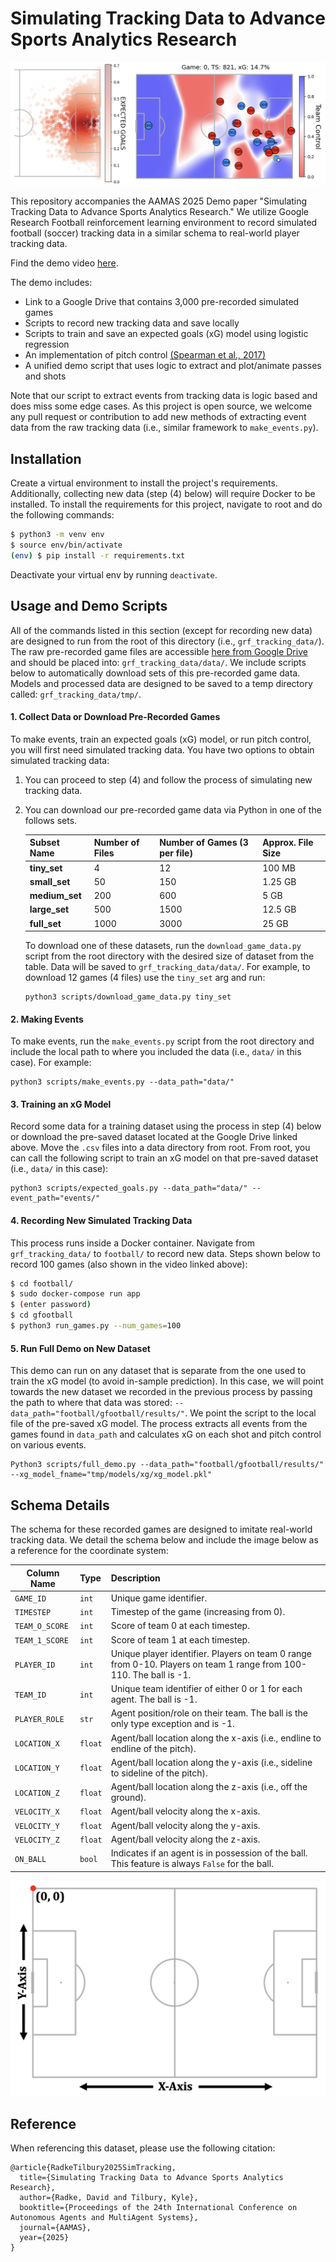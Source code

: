# Simulating Tracking Data to Advance Sports Analytics Research


![Cover image showing an expected goals model and pitch control model.](images/model_examples.png)

This repository accompanies the AAMAS 2025 Demo paper "Simulating Tracking Data to Advance Sports Analytics Research." We utilize Google Research Football reinforcement learning environment to record simulated football (soccer) tracking data in a similar schema to real-world player tracking data.

Find the demo video [here](https://www.youtube.com/watch?v=2pjyxfPVsuw).

The demo includes:
- Link to a Google Drive that contains 3,000 pre-recorded simulated games
- Scripts to record new tracking data and save locally
- Scripts to train and save an expected goals (xG) model using logistic regression
- An implementation of pitch control [(Spearman et al., 2017)](https://www.researchgate.net/profile/William-Spearman/publication/315166647_Physics-Based_Modeling_of_Pass_Probabilities_in_Soccer/links/58cbfca2aca272335513b33c/Physics-Based-Modeling-of-Pass-Probabilities-in-Soccer.pdf)
- A unified demo script that uses logic to extract and plot/animate passes and shots

Note that our script to extract events from tracking data is logic based and does miss some edge cases. As this project is open source, we welcome any pull request or contribution to add new methods of extracting event data from the raw tracking data (i.e., similar framework to `make_events.py`).

## Installation

Create a virtual environment to install the project's requirements. Additionally, collecting new data (step (4) below) will require Docker to be installed. To install the requirements for this project, navigate to root and do the following commands:
```sh
$ python3 -m venv env
$ source env/bin/activate
(env) $ pip install -r requirements.txt
```
Deactivate your virtual env by running `deactivate`.

## Usage and Demo Scripts

All of the commands listed in this section (except for recording new data) are designed to run from the root of this 
directory (i.e., `grf_tracking_data/`). The raw pre-recorded game files are accessible [here from Google Drive](https://drive.google.com/drive/folders/1PZ8b-ftnqhIqMV0qnkTB_LWtCnBjhTdD?usp=drive_link)
and should be placed into: `grf_tracking_data/data/`. We include scripts below to automatically download sets of this pre-recorded
game data.
Models and processed data are designed to be saved to a temp directory called: `grf_tracking_data/tmp/`.

#### 1. Collect Data or Download Pre-Recorded Games

To make events, train an expected goals (xG) model, or run pitch control, you will first need simulated tracking data. 
You have two options to obtain simulated tracking data:
1) You can proceed to step (4) and follow the process of simulating new tracking data.
2) You can download our pre-recorded game data via Python in one of the follows sets.
    
    | Subset Name   | Number of Files | Number of Games (3 per file) | Approx. File Size |
    |---------------|------------------|-------------------------------|--------------------|
    | **tiny_set**   | 4                | 12                            | 100 MB             |
    | **small_set**  | 50               | 150                           | 1.25 GB            |
    | **medium_set** | 200              | 600                           | 5 GB               |
    | **large_set**  | 500              | 1500                          | 12.5 GB            |
    | **full_set**   | 1000             | 3000                          | 25 GB              |

    To download one of these datasets, run the `download_game_data.py` script from the root directory with the desired 
    size of dataset from the table. Data will be saved to `grf_tracking_data/data/`. For example, to download 12 games (4 files) use 
    the `tiny_set` arg and run:
    ```
   python3 scripts/download_game_data.py tiny_set
   ```



#### 2. Making Events

To make events, run the `make_events.py` script from the root directory and include the local path to where you included the data (i.e., `data/` in this case). For example:

```
python3 scripts/make_events.py --data_path="data/"
```

#### 3. Training an xG Model

Record some data for a training dataset using the process in step (4) below or download the pre-saved dataset located at the Google Drive linked above. Move the `.csv` files into a data directory from root. From root, you can call the following script to train an xG model on that pre-saved dataset (i.e., `data/` in this case):
```
python3 scripts/expected_goals.py --data_path="data/" --event_path="events/"
```

#### 4. Recording New Simulated Tracking Data

This process runs inside a Docker container. Navigate from `grf_tracking_data/` to `football/` to record new data. Steps shown below to record 100 games (also shown in the video linked above):
```sh
$ cd football/
$ sudo docker-compose run app
$ (enter password)
$ cd gfootball
$ python3 run_games.py --num_games=100
```

#### 5. Run Full Demo on New Dataset

This demo can run on any dataset that is separate from the one used to train the xG model (to avoid in-sample prediction). In this case, we will point towards the new dataset we recorded in the previous process by passing the path to where that data was stored: `--data_path="football/gfootball/results/"`. We point the script to the local file of the pre-saved xG model. The process extracts all events from the games found in `data_path` and calculates xG on each shot and pitch control on various events.

```
Python3 scripts/full_demo.py --data_path="football/gfootball/results/" --xg_model_fname="tmp/models/xg/xg_model.pkl"
```

## Schema Details

The schema for these recorded games are designed to imitate real-world tracking data. We detail the schema below and include the image below as a reference for the coordinate system:

| Column Name        | Type           | Description  |
| ------------- |:-------------| :----- |
| `GAME_ID`       | `int` | Unique game identifier. |
| `TIMESTEP`      | `int` | Timestep of the game (increasing from 0). |
| `TEAM_O_SCORE`  | `int` | Score of team 0 at each timestep. |
| `TEAM_1_SCORE`  | `int` | Score of team 1 at each timestep. |
| `PLAYER_ID`     | `int` | Unique player identifier. Players on team 0 range from 0-10. Players on team 1 range from 100-110. The ball is -1. |
| `TEAM_ID`       | `int` | Unique team identifier of either 0 or 1 for each agent. The ball is -1. |
| `PLAYER_ROLE`   | `str` | Agent position/role on their team. The ball is the only type exception and is -1. |
| `LOCATION_X`    | `float` | Agent/ball location along the x-axis (i.e., endline to endline of the pitch). |
| `LOCATION_Y`    | `float` | Agent/ball location along the y-axis (i.e., sideline to sideline of the pitch). |
| `LOCATION_Z`    | `float` | Agent/ball location along the z-axis (i.e., off the ground). |
| `VELOCITY_X`    | `float` | Agent/ball velocity along the x-axis. |
| `VELOCITY_Y`    | `float` | Agent/ball velocity along the y-axis. |
| `VELOCITY_Z`    | `float` | Agent/ball velocity along the z-axis. |
| `ON_BALL`       | `bool`  | Indicates if an agent is in possession of the ball. This feature is always `False` for the ball. |

![Pitch figure showing coordinate system.](images/pitch.png)

## Reference

When referencing this dataset, please use the following citation:

```
@article{RadkeTilbury2025SimTracking,
  title={Simulating Tracking Data to Advance Sports Analytics Research},
  author={Radke, David and Tilbury, Kyle},
  booktitle={Proceedings of the 24th International Conference on Autonomous Agents and MultiAgent Systems},
  journal={AAMAS},
  year={2025}
}
```
